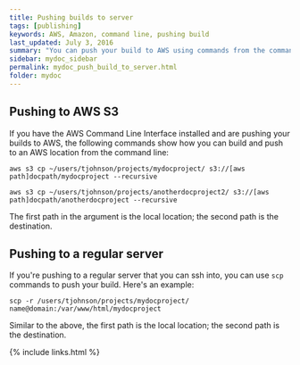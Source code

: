```yaml
---
title: Pushing builds to server
tags: [publishing]
keywords: AWS, Amazon, command line, pushing build
last_updated: July 3, 2016
summary: "You can push your build to AWS using commands from the command line. By including your copy commands in commands, you can package all of the build and deploy process into executable scripts."
sidebar: mydoc_sidebar
permalink: mydoc_push_build_to_server.html
folder: mydoc
---
```



## Pushing to AWS S3

If you have the AWS Command Line Interface installed and are pushing your builds to AWS, the following commands show how you can build and push to an AWS location from the command line:

```
aws s3 cp ~/users/tjohnson/projects/mydocproject/ s3://[aws path]docpath/mydocproject --recursive

aws s3 cp ~/users/tjohnson/projects/anotherdocproject2/ s3://[aws path]docpath/anotherdocproject --recursive
```

The first path in the argument is the local location; the second path is the destination.

## Pushing to a regular server

If you're pushing to a regular server that you can ssh into, you can use `scp` commands to push your build. Here's an example:

```
scp -r /users/tjohnson/projects/mydocproject/ name@domain:/var/www/html/mydocproject
```

Similar to the above, the first path is the local location; the second path is the destination.

{% include links.html %}
